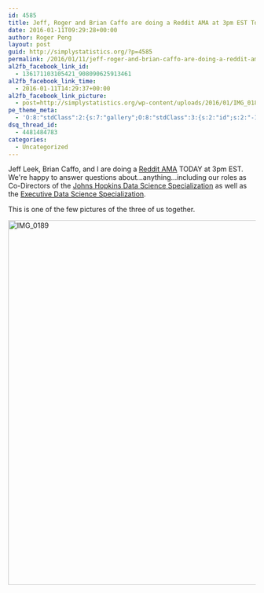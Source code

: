```yaml
---
id: 4585
title: Jeff, Roger and Brian Caffo are doing a Reddit AMA at 3pm EST Today
date: 2016-01-11T09:29:28+00:00
author: Roger Peng
layout: post
guid: http://simplystatistics.org/?p=4585
permalink: /2016/01/11/jeff-roger-and-brian-caffo-are-doing-a-reddit-ama-at-3pm-est-today/
al2fb_facebook_link_id:
  - 136171103105421_908090625913461
al2fb_facebook_link_time:
  - 2016-01-11T14:29:37+00:00
al2fb_facebook_link_picture:
  - post=http://simplystatistics.org/wp-content/uploads/2016/01/IMG_0189-1024x768.jpg
pe_theme_meta:
  - 'O:8:"stdClass":2:{s:7:"gallery";O:8:"stdClass":3:{s:2:"id";s:2:"-1";s:5:"width";s:0:"";s:6:"height";s:0:"";}s:5:"video";O:8:"stdClass":1:{s:2:"id";s:2:"-1";}}'
dsq_thread_id:
  - 4481484783
categories:
  - Uncategorized
---
```

Jeff Leek, Brian Caffo, and I are doing a [Reddit AMA](https://www.reddit.com/r/IAmA) TODAY at 3pm EST. We're happy to answer questions about...anything...including our roles as Co-Directors of the [Johns Hopkins Data Science Specialization](https://www.coursera.org/specializations/jhu-data-science) as well as the [Executive Data Science Specialization](https://www.coursera.org/specializations/executive-data-science).

This is one of the few pictures of the three of us together.

[<img class="alignright size-large wp-image-4586" src="http://simplystatistics.org/wp-content/uploads/2016/01/IMG_0189-1024x768.jpg" alt="IMG_0189" width="990" height="743" srcset="http://simplystatistics.org/wp-content/uploads/2016/01/IMG_0189-120x90.jpg 120w, http://simplystatistics.org/wp-content/uploads/2016/01/IMG_0189-300x225.jpg 300w, http://simplystatistics.org/wp-content/uploads/2016/01/IMG_0189-1024x768.jpg 1024w, http://simplystatistics.org/wp-content/uploads/2016/01/IMG_0189-260x195.jpg 260w" sizes="(max-width: 990px) 100vw, 990px" />](http://simplystatistics.org/wp-content/uploads/2016/01/IMG_0189.jpg)